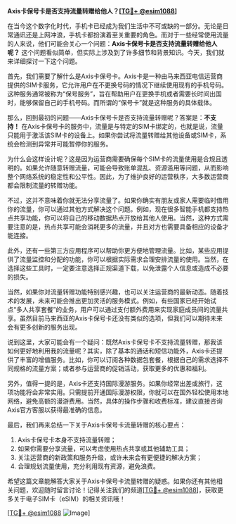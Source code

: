 **Axis卡保号卡是否支持流量转赠给他人？[[TG💪+ @esim1088](https://t.me/s/esim1088)]**

在当今这个数字化时代，手机卡已经成为我们生活中不可或缺的一部分。无论是日常通讯还是上网冲浪，手机卡都扮演着至关重要的角色。而对于一些经常使用流量的人来说，他们可能会关心一个问题：**Axis卡保号卡是否支持流量转赠给他人呢？** 这个问题看似简单，但实际上涉及到了许多细节和背景知识。今天，我们就来详细探讨一下这个问题。

首先，我们需要了解什么是Axis卡保号卡。Axis卡是一种由马来西亚电信运营商提供的SIM卡服务，它允许用户在不更换号码的情况下继续使用现有的手机号码。这种服务通常被称为“保号服务”，旨在帮助用户在更换手机或者需要长时间出国时，能够保留自己的手机号码。而所谓的“保号卡”就是这种服务的具体载体。

那么，回到最初的问题——Axis卡保号卡是否支持流量转赠呢？答案是：**不支持！** 在Axis卡保号卡的服务中，流量是与特定的SIM卡绑定的，也就是说，流量只能用于激活该SIM卡的设备上。如果你尝试将流量转赠给其他设备或SIM卡，系统会检测到异常并可能暂停你的服务。

为什么会这样设计呢？这是因为运营商需要确保每个SIM卡的流量使用是合规且透明的。如果允许随意转赠流量，可能会导致账单混乱、资源滥用等问题，从而影响整个网络系统的稳定性和公平性。因此，为了维护良好的运营秩序，大多数运营商都会限制流量的转赠功能。

不过，这并不意味着你就无法分享流量了。如果你确实有朋友或家人需要临时借用你的流量，你可以通过其他方式解决这个问题。例如，现在很多智能手机都支持热点共享功能，你可以将自己的移动数据热点开放给其他人使用。当然，这种方式需要注意的是，热点共享可能会消耗更多的流量，并且对方也需要具备相应的设备才能连接。

此外，还有一些第三方应用程序可以帮助你更方便地管理流量。比如，某些应用提供了流量监控和分配的功能，你可以根据实际需求合理安排流量的使用。当然，在选择这些工具时，一定要注意选择正规渠道下载，以免泄露个人信息或造成不必要的损失。

当然，如果你对流量转赠功能特别感兴趣，也可以关注运营商的最新动态。随着技术的发展，未来可能会推出更加灵活的服务模式。例如，有些国家已经开始试点“多人共享套餐”的业务，用户可以通过支付额外费用来实现家庭成员间的流量共享。虽然目前马来西亚的Axis卡保号卡还没有类似的选项，但我们可以期待未来会有更多创新的服务出现。

说到这里，大家可能会有一个疑问：既然Axis卡保号卡不支持流量转赠，那我该如何更好地利用我的流量呢？其实，除了基本的通话和短信功能外，Axis卡还提供了丰富的增值服务。比如，你可以订阅各种数据包套餐，根据自己的需求选择不同规格的流量方案；或者参与运营商的促销活动，获取更多的优惠和福利。

另外，值得一提的是，Axis卡还支持国际漫游服务。如果你经常出差或旅行，这项功能将会非常实用。只需提前开通国际漫游权限，你就可以在国外轻松使用本地网络，避免高额的漫游费用。当然，具体的操作步骤和收费标准，建议直接咨询Axis官方客服以获得最准确的信息。

最后，我们再来总结一下关于Axis卡保号卡流量转赠的核心要点：

1. Axis卡保号卡本身不支持流量转赠；
2. 如果你需要分享流量，可以考虑使用热点共享或其他辅助工具；
3. 关注运营商的新政策和服务升级，或许未来会有更便捷的解决方案；
4. 合理规划流量使用，充分利用现有资源，避免浪费。

希望这篇文章能解答大家关于Axis卡保号卡流量转赠的疑惑。如果你还有其他相关问题，欢迎随时留言讨论！记得关注我们的频道[[TG💪+ @esim1088](https://t.me/s/esim1088)]，获取更多关于电子SIM卡（eSIM）的相关资讯哦！

[[TG💪+ @esim1088](https://t.me/s/esim1088) ![Image](https://i.postimg.cc/4NQfJmqS/Snipaste-2025-05-13-00-14-12.png)]
